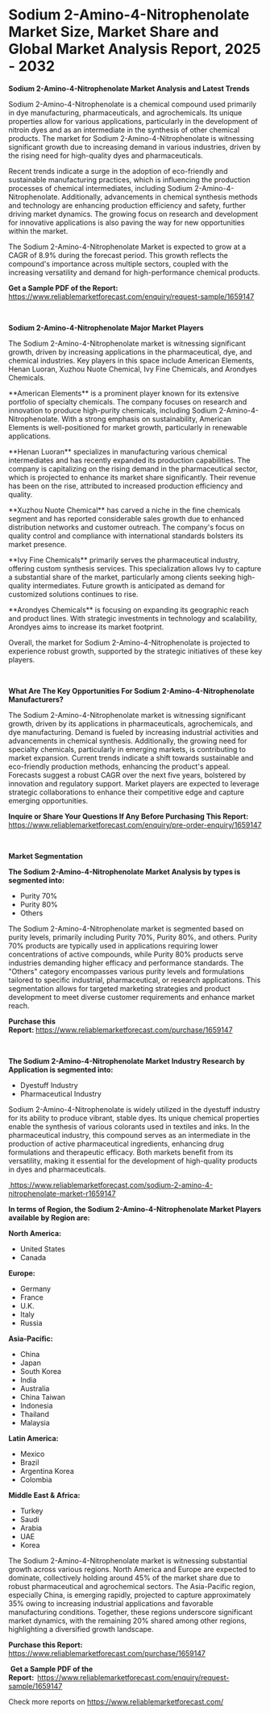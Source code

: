 <p><h1>Sodium 2-Amino-4-Nitrophenolate Market Size, Market Share and Global Market Analysis Report, 2025 - 2032</h1></p><p><strong>Sodium 2-Amino-4-Nitrophenolate Market Analysis and Latest Trends</strong></p>
<p><p>Sodium 2-Amino-4-Nitrophenolate is a chemical compound used primarily in dye manufacturing, pharmaceuticals, and agrochemicals. Its unique properties allow for various applications, particularly in the development of nitroin dyes and as an intermediate in the synthesis of other chemical products. The market for Sodium 2-Amino-4-Nitrophenolate is witnessing significant growth due to increasing demand in various industries, driven by the rising need for high-quality dyes and pharmaceuticals.</p><p>Recent trends indicate a surge in the adoption of eco-friendly and sustainable manufacturing practices, which is influencing the production processes of chemical intermediates, including Sodium 2-Amino-4-Nitrophenolate. Additionally, advancements in chemical synthesis methods and technology are enhancing production efficiency and safety, further driving market dynamics. The growing focus on research and development for innovative applications is also paving the way for new opportunities within the market.</p><p>The Sodium 2-Amino-4-Nitrophenolate Market is expected to grow at a CAGR of 8.9% during the forecast period. This growth reflects the compound's importance across multiple sectors, coupled with the increasing versatility and demand for high-performance chemical products.</p></p>
<p><strong>Get a Sample PDF of the Report:&nbsp;</strong> <a href="https://www.reliablemarketforecast.com/enquiry/request-sample/1659147?utm_campaign=2633&utm_medium=2&utm_source=Github&utm_content=ia&utm_term=23032025&utm_id=sodium-2-amino-4-nitrophenolate">https://www.reliablemarketforecast.com/enquiry/request-sample/1659147</a></p>
<p>&nbsp;</p>
<p><strong>Sodium 2-Amino-4-Nitrophenolate Major Market Players</strong></p>
<p><p>The Sodium 2-Amino-4-Nitrophenolate market is witnessing significant growth, driven by increasing applications in the pharmaceutical, dye, and chemical industries. Key players in this space include American Elements, Henan Luoran, Xuzhou Nuote Chemical, Ivy Fine Chemicals, and Arondyes Chemicals.</p><p>**American Elements** is a prominent player known for its extensive portfolio of specialty chemicals. The company focuses on research and innovation to produce high-purity chemicals, including Sodium 2-Amino-4-Nitrophenolate. With a strong emphasis on sustainability, American Elements is well-positioned for market growth, particularly in renewable applications.</p><p>**Henan Luoran** specializes in manufacturing various chemical intermediates and has recently expanded its production capabilities. The company is capitalizing on the rising demand in the pharmaceutical sector, which is projected to enhance its market share significantly. Their revenue has been on the rise, attributed to increased production efficiency and quality.</p><p>**Xuzhou Nuote Chemical** has carved a niche in the fine chemicals segment and has reported considerable sales growth due to enhanced distribution networks and customer outreach. The company's focus on quality control and compliance with international standards bolsters its market presence.</p><p>**Ivy Fine Chemicals** primarily serves the pharmaceutical industry, offering custom synthesis services. This specialization allows Ivy to capture a substantial share of the market, particularly among clients seeking high-quality intermediates. Future growth is anticipated as demand for customized solutions continues to rise.</p><p>**Arondyes Chemicals** is focusing on expanding its geographic reach and product lines. With strategic investments in technology and scalability, Arondyes aims to increase its market footprint.</p><p>Overall, the market for Sodium 2-Amino-4-Nitrophenolate is projected to experience robust growth, supported by the strategic initiatives of these key players.</p></p>
<p>&nbsp;</p>
<p><strong>What Are The Key Opportunities For Sodium 2-Amino-4-Nitrophenolate Manufacturers?</strong></p>
<p><p>The Sodium 2-Amino-4-Nitrophenolate market is witnessing significant growth, driven by its applications in pharmaceuticals, agrochemicals, and dye manufacturing. Demand is fueled by increasing industrial activities and advancements in chemical synthesis. Additionally, the growing need for specialty chemicals, particularly in emerging markets, is contributing to market expansion. Current trends indicate a shift towards sustainable and eco-friendly production methods, enhancing the product's appeal. Forecasts suggest a robust CAGR over the next five years, bolstered by innovation and regulatory support. Market players are expected to leverage strategic collaborations to enhance their competitive edge and capture emerging opportunities.</p></p>
<p><strong>Inquire or Share Your Questions If Any Before Purchasing This Report:</strong> <a href="https://www.reliablemarketforecast.com/enquiry/pre-order-enquiry/1659147?utm_campaign=2633&utm_medium=2&utm_source=Github&utm_content=ia&utm_term=23032025&utm_id=sodium-2-amino-4-nitrophenolate">https://www.reliablemarketforecast.com/enquiry/pre-order-enquiry/1659147</a></p>
<p>&nbsp;</p>
<p><strong>Market Segmentation</strong></p>
<p><strong>The Sodium 2-Amino-4-Nitrophenolate Market Analysis by types is segmented into:</strong></p>
<p><ul><li>Purity 70%</li><li>Purity 80%</li><li>Others</li></ul></p>
<p><p>The Sodium 2-Amino-4-Nitrophenolate market is segmented based on purity levels, primarily including Purity 70%, Purity 80%, and others. Purity 70% products are typically used in applications requiring lower concentrations of active compounds, while Purity 80% products serve industries demanding higher efficacy and performance standards. The "Others" category encompasses various purity levels and formulations tailored to specific industrial, pharmaceutical, or research applications. This segmentation allows for targeted marketing strategies and product development to meet diverse customer requirements and enhance market reach.</p></p>
<p><strong>Purchase this Report:&nbsp;</strong><a href="https://www.reliablemarketforecast.com/purchase/1659147?utm_campaign=2633&utm_medium=2&utm_source=Github&utm_content=ia&utm_term=23032025&utm_id=sodium-2-amino-4-nitrophenolate">https://www.reliablemarketforecast.com/purchase/1659147</a></p>
<p>&nbsp;</p>
<p><strong>The Sodium 2-Amino-4-Nitrophenolate Market Industry Research by Application is segmented into:</strong></p>
<p><ul><li>Dyestuff Industry</li><li>Pharmaceutical Industry</li></ul></p>
<p><p>Sodium 2-Amino-4-Nitrophenolate is widely utilized in the dyestuff industry for its ability to produce vibrant, stable dyes. Its unique chemical properties enable the synthesis of various colorants used in textiles and inks. In the pharmaceutical industry, this compound serves as an intermediate in the production of active pharmaceutical ingredients, enhancing drug formulations and therapeutic efficacy. Both markets benefit from its versatility, making it essential for the development of high-quality products in dyes and pharmaceuticals.</p></p>
<p><a href="https://www.reliablemarketforecast.com/sodium-2-amino-4-nitrophenolate-market-r1659147?utm_campaign=2633&utm_medium=2&utm_source=Github&utm_content=ia&utm_term=23032025&utm_id=sodium-2-amino-4-nitrophenolate">&nbsp;https://www.reliablemarketforecast.com/sodium-2-amino-4-nitrophenolate-market-r1659147</a></p>
<p><strong>In terms of Region, the Sodium 2-Amino-4-Nitrophenolate Market Players available by Region are:</strong></p>
<p>
    <p> <strong> North America: </strong>
        <ul>
            <li>United States</li>
            <li>Canada</li>
        </ul>
        </p> 
    <p> <strong> Europe: </strong>
        <ul>
            <li>Germany</li>
            <li>France</li>
            <li>U.K.</li>
            <li>Italy</li>
            <li>Russia</li>
        </ul>
        </p> 
    <p> <strong> Asia-Pacific: </strong>
        <ul>
            <li>China</li>
            <li>Japan</li>
            <li>South Korea</li>
            <li>India</li>
            <li>Australia</li>
            <li>China Taiwan</li>
            <li>Indonesia</li>
            <li>Thailand</li>
            <li>Malaysia</li>
        </ul>
        </p> 
    <p> <strong> Latin America: </strong>
        <ul>
            <li>Mexico</li>
            <li>Brazil</li>
            <li>Argentina Korea</li>
            <li>Colombia</li>
        </ul>
        </p> 
    <p> <strong> Middle East & Africa: </strong>
        <ul>
            <li>Turkey</li>
            <li>Saudi</li>
            <li>Arabia</li>
            <li>UAE</li>
            <li>Korea</li>
        </ul>
    </p>
    </p>
<p><p>The Sodium 2-Amino-4-Nitrophenolate market is witnessing substantial growth across various regions. North America and Europe are expected to dominate, collectively holding around 45% of the market share due to robust pharmaceutical and agrochemical sectors. The Asia-Pacific region, especially China, is emerging rapidly, projected to capture approximately 35% owing to increasing industrial applications and favorable manufacturing conditions. Together, these regions underscore significant market dynamics, with the remaining 20% shared among other regions, highlighting a diversified growth landscape.</p></p>
<p><strong>Purchase this Report: </strong><a href="https://www.reliablemarketforecast.com/purchase/1659147?utm_campaign=2633&utm_medium=2&utm_source=Github&utm_content=ia&utm_term=23032025&utm_id=sodium-2-amino-4-nitrophenolate">https://www.reliablemarketforecast.com/purchase/1659147</a></p>
<p>&nbsp;<strong>Get a Sample PDF of the Report:&nbsp;&nbsp;</strong><a href="https://www.reliablemarketforecast.com/enquiry/request-sample/1659147?utm_campaign=2633&utm_medium=2&utm_source=Github&utm_content=ia&utm_term=23032025&utm_id=sodium-2-amino-4-nitrophenolate">https://www.reliablemarketforecast.com/enquiry/request-sample/1659147</a></p>
<p><strong></strong></p>
<p>Check more reports on <a href="https://www.reliablemarketforecast.com/?utm_campaign=2633&utm_medium=2&utm_source=Github&utm_content=ia&utm_term=23032025&utm_id=sodium-2-amino-4-nitrophenolate">https://www.reliablemarketforecast.com/</a></p>